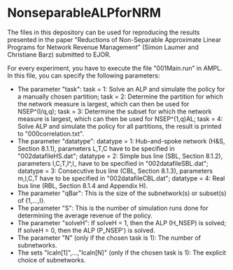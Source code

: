 # NonseparableALPforNRM

The files in this depository can be used for reproducing the results presented in the paper "Reductions of Non-Separable Approximate Linear Programs for Network Revenue Management" (Simon Laumer and Christiane Barz) submitted to EJOR. 

For every experiment, you have to execute the file "001Main.run" in AMPL. In this file, you can specify the following parameters:
- The parameter "task": task = 1: Solve an ALP and simulate the policy for a manually chosen partition; task = 2: Determine the partition for which the network measure is largest, which can then be used for NSEP^(I/q,q); task = 3: Determine the subset for which the network measure is largest, which can then be used for NSEP^(1,q)AL; task = 4: Solve ALP and simulate the policy for all partitions, the result is printed to "000correlation.txt".
- The parameter "datatype": datatype = 1: Hub-and-spoke network (H&S, Section 8.1.1), parameters L,T,C have to be specified in "002datafileHS.dat"; datatype = 2: Simple bus line (SBL, Section 8.1.2), parameters I,C,T,l^,l_ have to be specified in "002datafileSBL.dat"; datatype = 3: Consecutive bus line (CBL, Section 8.1.3), parameters m,I,C,T have to be specified in "002datafileCBL.dat"; datatype = 4: Real bus line (RBL, Section 8.1.4 and Appendix H). 
- The parameter "qBar": This is the size of the subnetwork(s) or subset(s) of {1,...,I}.
- The parameter "S": This is the number of simulation runs done for determining the average revenue of the policy.
- The parameter "solveH": If solveH = 1, then the ALP (H_NSEP) is solved; If solveH = 0, then the ALP (P_NSEP') is solved.
- The parameter "N" (only if the chosen task is 1): The number of subnetworks.
- The sets "Icaln[1]",...,"Icaln[N]" (only if the chosen task is 1): The explicit choice of subnetworks.
